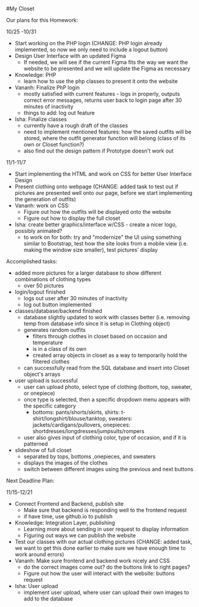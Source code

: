 #My Closet

Our plans for this Homework:

10/25 -10/31
- Start working on the PHP login (CHANGE: PHP login already implemented, so now we only need to include a logout button)
- Design User Interface with an updated Figma
  - If needed, we will see if the current Figma fits the way we want the website to be presented and we will update the Figma as necessary
- Knowledge: PHP
  - learn how to use the php classes to present it onto the website
- Vananh: Finalize PhP login
  - mostly satisfied with current features - logs in properly, outputs correct error messages, returns user back to login page
    after 30 minutes of inactivity
  - things to add: log out feature
- Isha: Finalize classes 
  - currently have a rough draft of the classes
  - need to implement mentioned features: how the saved outfits will be stored, where the outfit generator function will belong (class of its own or Closet function?)
  - also find out the design pattern if Prototype doesn't work out

11/1-11/7
- Start implementing the HTML and work on CSS for better User Interface Design
- Present clothing onto webpage (CHANGE: added task to test out if pictures are presented well onto our page, before we start implementing the generation of outfits)
- Vananh: work on CSS:
  - Figure out how the outfits will be displayed onto the website
  - Figure out how to display the full closet
- Isha: create better graphics/interface w/CSS - create a nicer logo, possibly animated?
  - to work on for both: try and "modernize" the UI using something similar to Bootstrap, test how the site looks from a mobile view (i.e. making the window size smaller), test  pictures' display

Accomplished tasks:

- added more pictures for a larger database to show different combinations of clothing types
  - over 50 pictures
- login/logout finished
  - logs out user after 30 minutes of inactivity
  - log out button implemented
- classes/database/backend finished
  - database slightly updated to work with classes better (i.e. removing temp from database info since it is setup in Clothing object)
  - generates random outfits 
    - filters through clothes in closet based on occasion and temperature
    - is in a class of its own
    - created array objects in closet as a way to temporarily hold the filtered clothes
  - can successfully read from the SQL database and insert into Closet object's arrays
- user upload is successful
  - user can upload photo, select type of clothing (bottom, top, sweater, or onepiece)
  - once type is selected, then a specific dropdown menu appears with the specific category
    - bottoms: pants/shorts/skirts, shirts: t-shirt/longshirt/blouse/tanktop, sweaters: jackets/cardigans/pullovers, onepieces: shortdresses/longdresses/jumpsuits/rompers
  - user also gives input of clothing color, type of occasion, and if it is patterned
- slideshow of full closet
  - separated by tops, bottoms ,onepieces, and sweaters
  - displays the images of the clothes
  - switch between different images using the previous and next buttons
  
Next Deadline Plan: 

11/15-12/21
- Connect Frontend and Backend, publish site
  - Make sure that backend is responding well to the frontend request
  - if have time, use github.io to publish
- Knowledge: Integration Layer, publishing
  - Learning more about sending in user request to display information
  - Figuring out ways we can publish the website
- Test our classes with our actual clothing pictures (CHANGE: added task, we want to get this done earlier to make sure we have enough time to work around errors)
- Vananh: Make sure frontend and backend work nicely and CSS
  - do the correct images come out? do the buttons link to right pages?
   - Figure out how the user will interact with the website: buttons request
- Isha: User upload
  - implement user upload, where user can upload their own images to add to the database
